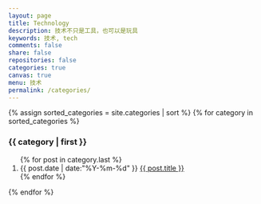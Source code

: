 ```yaml
---
layout: page
title: Technology
description: 技术不只是工具，也可以是玩具
keywords: 技术, tech
comments: false
share: false
repositories: false
categories: true
canvas: true
menu: 技术
permalink: /categories/
---
```


<div>
  {% assign sorted_categories = site.categories | sort %}
  {% for category in sorted_categories %}
    <h3 id="{{ category[0] }}" name="{{ category[0] }}">{{ category | first }}</h3>
    <ol class="posts-list">
      {% for post in category.last %}
        <li class="posts-list-item">
          <span class="posts-list-meta">{{ post.date | date:"%Y-%m-%d" }}</span>
          <a class="posts-list-name" href="{{ site.url }}{{ post.url }}">{{ post.title }}</a>
        </li>
      {% endfor %}
    </ol>
  {% endfor %}
</div>
